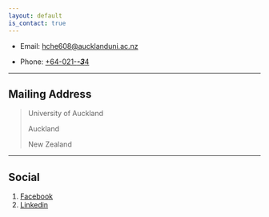 ```yaml
---
layout: default
is_contact: true
---
```


* Email: [hche608@aucklanduni.ac.nz](mailto:hche608@aucklanduni.ac.nz)

* Phone: [+64-021-***-3***4](tel:+64-21-***-3***4)

---

## Mailing Address

> University of Auckland
>
> Auckland
>
> New Zealand

---

## Social

1. [Facebook](https://www.facebook.com/Hao.Ch86)
2. [Linkedin](https://www.linkedin.com/in/hche608)
